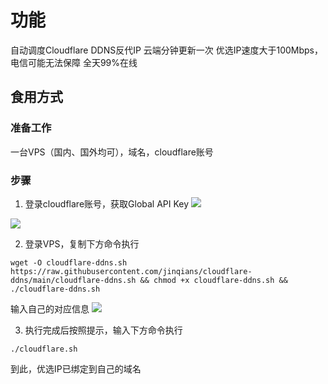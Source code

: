 # 功能
自动调度Cloudflare DDNS反代IP 云端分钟更新一次
优选IP速度大于100Mbps，电信可能无法保障
全天99%在线

## 食用方式
### 准备工作
一台VPS（国内、国外均可），域名，cloudflare账号
### 步骤
1. 登录cloudflare账号，获取Global API Key
![](http://jinqians.com/wp-content/uploads/2023/12/1-1.png)

![](http://jinqians.com/wp-content/uploads/2023/12/2-scaled.jpg)

2. 登录VPS，复制下方命令执行
```shell
wget -O cloudflare-ddns.sh https://raw.githubusercontent.com/jinqians/cloudflare-ddns/main/cloudflare-ddns.sh && chmod +x cloudflare-ddns.sh && ./cloudflare-ddns.sh
```
输入自己的对应信息
![](http://jinqians.com/wp-content/uploads/2023/12/3.png)

3. 执行完成后按照提示，输入下方命令执行
```shell
./cloudflare.sh
```
到此，优选IP已绑定到自己的域名
